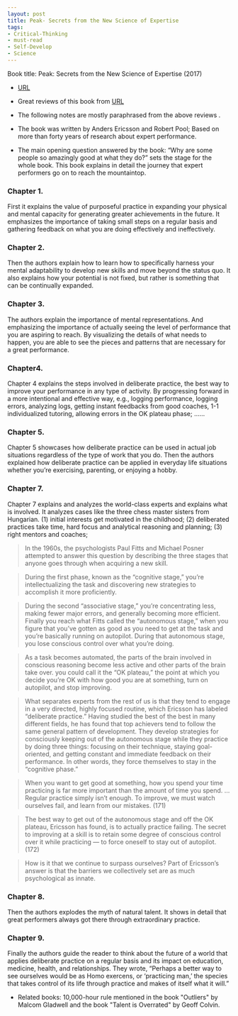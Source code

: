 ```yaml
---
layout: post
title: Peak- Secrets from the New Science of Expertise 
tags:
- Critical-Thinking
- must-read
- Self-Develop
- Science
---
```


Book title: Peak: Secrets from the New Science of Expertise (2017)

- [URL](https://www.amazon.com/Peak-Secrets-New-Science-Expertise-ebook/dp/B011H56MKS)
- Great  reviews of this book from [URL](https://www.amazon.com/Peak-Secrets-New-Science-Expertise-ebook/dp/B011H56MKS)

- The following notes are mostly paraphrased from the above reviews . 
- The book was written by Anders Ericsson and Robert Pool; Based on more than forty years of research about expert performance.

- The main opening question answered by the book: “Why are some people so amazingly good at what they do?” sets the stage for the whole book. This book explains in detail the journey that expert performers go on to reach the mountaintop.

### Chapter 1. 
First it explains the value of purposeful practice in expanding your physical and mental capacity for generating greater achievements in the future. It emphasizes the importance of taking small steps on a regular basis and gathering feedback on what you are doing effectively and ineffectively.

### Chapter 2. 
Then the authors explain how to learn how to specifically harness your mental adaptability to develop new skills and move beyond the status quo. It also explains how your potential is not fixed, but rather is something that can be continually expanded.

### Chapter 3. 
The authors explain the importance of mental representations. And emphasizing the importance of actually seeing the level of performance that you are aspiring to reach. By visualizing the details of what needs to happen, you are able to see the pieces and patterns that are necessary for a great performance.

### Chapter4. 
Chapter 4 explains the steps involved in deliberate practice, the best way to improve your performance in any type of activity. By progressing forward in a more intentional and effective way, e.g., logging performance, logging errors, analyzing logs, getting instant feedbacks from good coaches, 1-1 individualized tutoring, allowing errors in the OK plateau phase;  ...... 

### Chapter 5. 
Chapter 5 showcases how deliberate practice can be used in actual job situations regardless of the type of work that you do.  Then the authors explained how deliberate practice can be applied in everyday life situations whether you’re exercising, parenting, or enjoying a hobby.

### Chapter 7. 
Chapter 7 explains and analyzes the world-class experts and explains what is involved. It analyzes cases like the three chess master sisters from Hungarian. (1) initial interests get motivated in the childhood; (2) deliberated practices take time,  hard focus and analytical reasoning and planning; (3) right mentors and coaches; 

> In the 1960s, the psychologists Paul Fitts and Michael Posner attempted to answer this question by describing the three stages that anyone goes through when acquiring a new skill. 

> During the first phase, known as the “cognitive stage,” you’re intellectualizing the task and discovering new strategies to accomplish it more proficiently. 

> During the second “associative stage,” you’re concentrating less, making fewer major errors, and generally becoming more efficient. Finally you reach what Fitts called the “autonomous stage,” when you figure that you’ve gotten as good as you need to get at the task and you’re basically running on autopilot. During that autonomous stage, you lose conscious control over what you’re doing. 

> As a task becomes automated, the parts of the brain involved in conscious reasoning become less active and other parts of the brain take over. you could call it the “OK plateau,” the point at which you decide you’re OK with how good you are at something, turn on autopilot, and stop improving. 

> What separates experts from the rest of us is that they tend to engage in a very directed, highly focused routine, which Ericsson has labeled “deliberate practice.” Having studied the best of the best in many different fields, he has found that top achievers tend to follow the same general pattern of development. They develop strategies for consciously keeping out of the autonomous stage while they practice by doing three things: focusing on their technique, staying goal-oriented, and getting constant and immediate feedback on their performance. In other words, they force themselves to stay in the “cognitive phase.” 

> When you want to get good at something, how you spend your time practicing is far more important than the amount of time you spend. … Regular practice simply isn’t enough. To improve, we must watch ourselves fail, and learn from our mistakes. (171)

> The best way to get out of the autonomous stage and off the OK plateau, Ericsson has found, is to actually practice failing.  The secret to improving at a skill is to retain some degree of conscious control over it while practicing — to force oneself to stay out of autopilot. (172)

> How is it that we continue to surpass ourselves? Part of Ericsson’s answer is that the barriers we collectively set are as much psychological as innate. 


### Chapter 8. 
Then the authors explodes the myth of natural talent. It shows in detail that great performers always got there through extraordinary practice.

### Chapter 9. 
Finally the authors guide the reader to think about the future of a world that applies deliberate practice on a regular basis and its impact on education, medicine, health, and relationships. They wrote, “Perhaps a better way to see ourselves would be as Homo exercens, or ‘practicing man,’ the species that takes control of its life through practice and makes of itself what it will.”

- Related books: 10,000-hour rule mentioned in the book "Outliers" by Malcom Gladwell  and the book "Talent is Overrated" by Geoff Colvin. 
